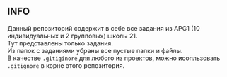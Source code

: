 ## INFO
Данный репозиторий содержит в себе все задания из APG1 (10 индивидуальных и 2 групповых) школы 21. <br>
Тут представлены только задания. <br>
Из папок с заданиями убраны все пустые папки и файлы. <br>
В качестве `.gitiginore` для любого из проектов, можно исопльзовать `.gitignore` в корне этого репозитория. <br>
